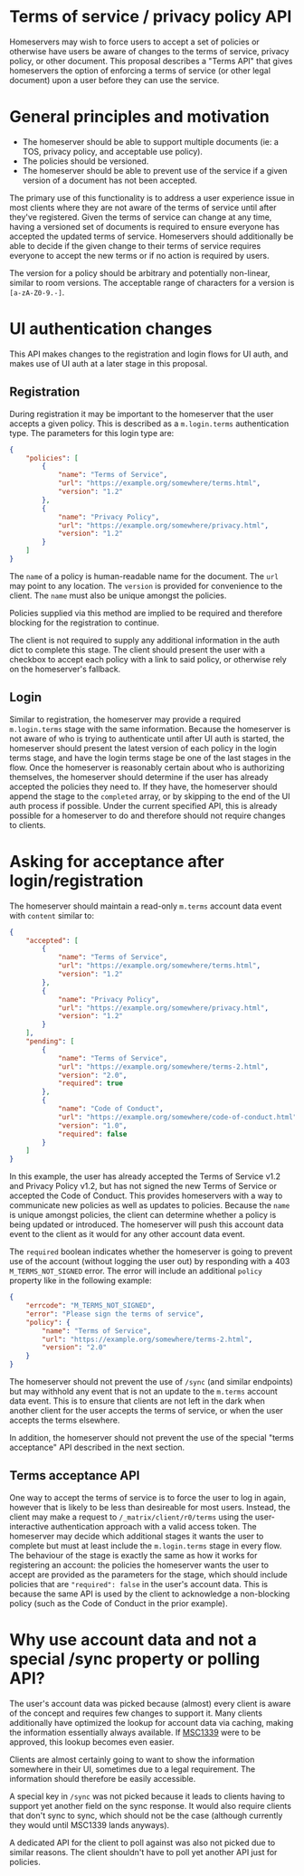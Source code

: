 # Terms of service / privacy policy API

Homeservers may wish to force users to accept a set of policies or otherwise have
users be aware of changes to the terms of service, privacy policy, or other document.
This proposal describes a "Terms API" that gives homeservers the option of enforcing
a terms of service (or other legal document) upon a user before they can use the service.


# General principles and motivation

* The homeserver should be able to support multiple documents (ie: a TOS, privacy policy,
  and acceptable use policy).
* The policies should be versioned.
* The homeserver should be able to prevent use of the service if a given version of a document
  has not been accepted.

The primary use of this functionality is to address a user experience issue in most clients
where they are not aware of the terms of service until after they've registered. Given the
terms of service can change at any time, having a versioned set of documents is required to
ensure everyone has accepted the updated terms of service. Homeservers should additionally
be able to decide if the given change to their terms of service requires everyone to accept
the new terms or if no action is required by users.

The version for a policy should be arbitrary and potentially non-linear, similar to room
versions. The acceptable range of characters for a version is `[a-zA-Z0-9.-]`.


# UI authentication changes

This API makes changes to the registration and login flows for UI auth, and makes use of UI
auth at a later stage in this proposal.


## Registration

During registration it may be important to the homeserver that the user accepts a given policy.
This is described as a `m.login.terms` authentication type. The parameters for this login type
are:

```json
{
    "policies": [
        {
            "name": "Terms of Service",
            "url": "https://example.org/somewhere/terms.html",
            "version": "1.2"
        },
        {
            "name": "Privacy Policy",
            "url": "https://example.org/somewhere/privacy.html",
            "version": "1.2"
        }
    ]
}
```

The `name` of a policy is human-readable name for the document. The `url` may point to any
location. The `version` is provided for convenience to the client. The `name` must also be
unique amongst the policies.

Policies supplied via this method are implied to be required and therefore blocking for the
registration to continue.

The client is not required to supply any additional information in the auth dict to complete
this stage. The client should present the user with a checkbox to accept each policy with a
link to said policy, or otherwise rely on the homeserver's fallback.


## Login

Similar to registration, the homeserver may provide a required `m.login.terms` stage with the
same information. Because the homeserver is not aware of who is trying to authenticate until
after UI auth is started, the homeserver should present the latest version of each policy in
the login terms stage, and have the login terms stage be one of the last stages in the flow.
Once the homeserver is reasonably certain about who is authorizing themselves, the homeserver
should determine if the user has already accepted the policies they need to. If they have,
the homeserver should append the stage to the `completed` array, or by skipping to the end of
the UI auth process if possible. Under the current specified API, this is already possible
for a homeserver to do and therefore should not require changes to clients.


# Asking for acceptance after login/registration

The homeserver should maintain a read-only `m.terms` account data event with `content` similar
to:

```json
{
    "accepted": [
        {
            "name": "Terms of Service",
            "url": "https://example.org/somewhere/terms.html",
            "version": "1.2"
        },
        {
            "name": "Privacy Policy",
            "url": "https://example.org/somewhere/privacy.html",
            "version": "1.2"
        }
    ],
    "pending": [
        {
            "name": "Terms of Service",
            "url": "https://example.org/somewhere/terms-2.html",
            "version": "2.0",
            "required": true
        },
        {
            "name": "Code of Conduct",
            "url": "https://example.org/somewhere/code-of-conduct.html",
            "version": "1.0",
            "required": false
        }
    ]
}
```

In this example, the user has already accepted the Terms of Service v1.2 and Privacy Policy v1.2,
but has not signed the new Terms of Service or accepted the Code of Conduct. This provides homeservers
with a way to communicate new policies as well as updates to policies. Because the `name` is unique
amongst policies, the client can determine whether a policy is being updated or introduced. The
homeserver will push this account data event to the client as it would for any other account data
event.

The `required` boolean indicates whether the homeserver is going to prevent use of the account (without
logging the user out) by responding with a 403 `M_TERMS_NOT_SIGNED` error. The error will include an
additional `policy` property like in the following example:

```json
{
    "errcode": "M_TERMS_NOT_SIGNED",
    "error": "Please sign the terms of service",
    "policy": {
        "name": "Terms of Service",
        "url": "https://example.org/somewhere/terms-2.html",
        "version": "2.0"
    }
}
```

The homeserver should not prevent the use of `/sync` (and similar endpoints) but may withhold any
event that is not an update to the `m.terms` account data event. This is to ensure that clients
are not left in the dark when another client for the user accepts the terms of service, or when
the user accepts the terms elsewhere.

In addition, the homeserver should not prevent the use of the special "terms acceptance" API
described in the next section.


## Terms acceptance API

One way to accept the terms of service is to force the user to log in again, however that is
likely to be less than desireable for most users. Instead, the client may make a request to
`/_matrix/client/r0/terms` using the user-interactive authentication approach with a valid
access token. The homeserver may decide which additional stages it wants the user to complete
but must at least include the `m.login.terms` stage in every flow. The behaviour of the stage
is exactly the same as how it works for registering an account: the policies the homeserver
wants the user to accept are provided as the parameters for the stage, which should include
policies that are `"required": false` in the user's account data. This is because the same
API is used by the client to acknowledge a non-blocking policy (such as the Code of Conduct
in the prior example).


# Why use account data and not a special /sync property or polling API?

The user's account data was picked because (almost) every client is aware of the concept and
requires few changes to support it. Many clients additionally have optimized the lookup for
account data via caching, making the information essentially always available. If
[MSC1339](https://github.com/matrix-org/matrix-doc/issues/1339) were to be approved, this
lookup becomes even easier.

Clients are almost certainly going to want to show the information somewhere in their UI,
sometimes due to a legal requirement. The information should therefore be easily accessible.

A special key in `/sync` was not picked because it leads to clients having to support yet
another field on the sync response. It would also require clients that don't sync to sync,
which should not be the case (although currently they would until MSC1339 lands anyways).

A dedicated API for the client to poll against was also not picked due to similar reasons.
The client shouldn't have to poll yet another API just for policies.
